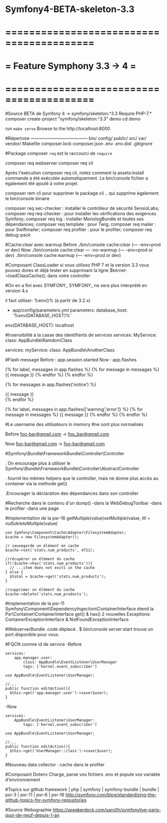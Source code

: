 # Symfony4-BETA-skeleton-3.3

# =========================================
# =       Feature Symphony 3.3 -> 4       =
# =========================================

#Source BETA de Symfony 4 -> symfony/skeleton:^3.3
Require PHP-7.*
composer create-project "symfony/skeleton:^3.3" demo
cd demo

run `make serve`
Browse to the http://localhost:8000

#Répertoire
—————————————
bin/
config/
public/
src/
var/
vendor/
Makefile
composer.lock
composer.json
.env
.env.dist
.gitignore


#Package composer
`req` est le raccourci de `require`

composer req webserver
composer req cli

Après l'exécution composer req cli, notez comment la
assets:install commande a été exécutée automatiquement.
Le bin/console fichier a également été ajouté à votre projet.

composer rem cli
pour supprimer le package cli
.. qui supprime également le bin/console binaire

composer req sec-checker : installer le contrôleur de sécurité SensioLabs;
composer req req-checker : pour installer les vérifications des exigences Symfony;
composer req log : installer MonologBundle et toutes ses dépendances;
composer req template : pour Twig;
composer req mailer : pour Swiftmailer;
composer req profiler : pour le profiler;
composer req debug-pack


#Cache:clear avec warmup
Before
./bin/console cache:clear (— -env=prod or dev)
Now
./bin/console cache:clear — -no-warmup (— -env=prod or dev)
./bin/console cache:warmup (— -env=prod or dev)

#Composant ClassLoader
si vous utilisez PHP 7 et la version 3.3 vous pouvez dores et déjà
tester en supprimant la ligne $kernel->loadClassCache(); dans votre
controller

#On en a fini avec SYMFONY_
SYMFONY_ ne sera plus interprété en version 4.x

il faut utiliser: %env()% (à partir de 3.2.x)
* app/config/parameters.yml
parameters:
    database_host: '%env(DATABASE_HOST)%'

env(DATABASE_HOST): localhost

#Insensibilité à la casse des identifients de services
services:
    MyService:
        class: AppBundle\RamdomClass

services:
    myService:
        class: AppBundle\AnotherClass

#Flash message
Before : app.session.started
Now : app.flashes

{% for label, messages in app.flashes %}
 {% for message in messages %}
   {{ message }}
 {% endfor %}
{% endfor %}

{% for messages in app.flashes(‘notice’) %}
  <div class=‘alert alert-notice’>
   {{ message }}
  </div>
{% endfor %}

{% for label, messages in app.flashes([’warning’,’error’]) %}
 {% for message in messages %}
   {{ message }}
 {% endfor %}
{% endfor %}

#Le username des utilisateurs in memory
#ne sont plus normalisés

Before
foo-bar@gmail.com -> foo_bar@gmail.com

Now
foo-bar@gmail.com -> foo-bar@gmail.com

#Symfony\Bundle\FrameworkBundle\Controller\Controller

. On encourage plus à utiliser le
Symfony\Bundle\FrameworkBundle\Controller\AbstractController

. fournit les mêmes helpers que le controller, mais ne donne plus accès au
container via la methode get()

.Encourager la déclaration des dépendances dans son controller

#Recherche dans le contenu d'un dump()
-dans la WebDebugToolbar
-dans le profiler
-dans une page

#Implementation de la psr-16
getMultiple($value)
setMultiple($value, $ttl = null)
deleteMultiple($value)
```
use Symfony\Component\Cache\Adapter\FilesystemAdapter;
$cache = new FilesystemAdapter();

// sauvegarde un élément en cache
$cache->set('stats.num_products', 4711);

//récupérer un élément du cache
if(!$cache->has('stats.num_products')){
  // ...item does not exits in the cache
} else {
  $total = $cache->get('stats.num_products');
}

//supprimer un élément du cache
$cache->delete('stats.num_products');
```

#Implementation de la psr-11
Symfony\Component\DependencyIngection\ContainerInterface
étend la Psr\Container\ContainerInterface
get() & has()
2 nouvelles Exceptions: ContainerExceptionInterface & NotFoundExceptionInterface

#WebserverBundle
.code déplacé
. $ bin/console server:start trouve un port disponible pour vous.

#FQCN comme id de service
-Before
```
services:
    app.manager.user:
        class: AppBundle\EventListener\UserManager
        tags: ['kernel.event_subscriber']

use AppBundle\EventListener\UserManager;

//...
public function editAction(){
  $this->get('app.manager.user')->save($user);
}
```
-Now
```
services:
    AppBundle\EventListener\UserManager:
        tags: ['kernel.event_subscriber']

use AppBundle\EventListener\UserManager;

//...
public function editAction(){
  $this->get('UserManager::class')->save($user);
}
```

#Nouveau data collector : cache dans le profiler

#Composant Dotenv
Charge, parse vos fichiers .env et popule vos variable d'environnement

#Topics sur github
framework | php | symfony | symfony-bundle | bundle | psr-3 | psr-11 | psr-6 | psr-16
http://symfony.com/blog/standardizing-the-github-topics-for-symfony-repositories

#Source Webographie
https://speakerdeck.com/saro0h/symfonylive-paris-quoi-de-neuf-depuis-1-an
